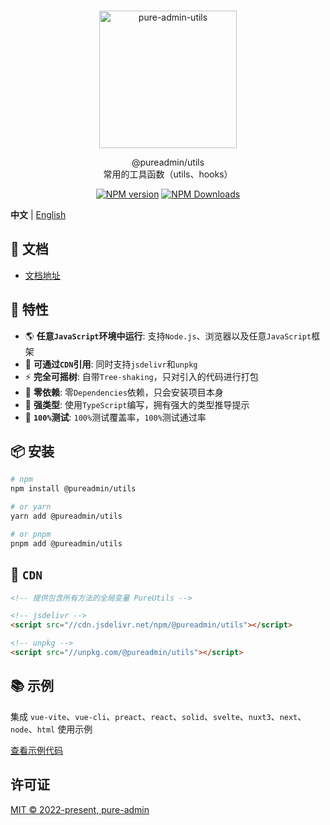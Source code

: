 <br>
<p align="center">
  <a href="https://pure-admin-utils.netlify.app" target="_blank">
    <img src="https://xiaoxian521.github.io/hyperlink/img/pureadmin-utils.png" alt="pure-admin-utils" width="220" />
  </a>
</p>

<p align="center">
@pureadmin/utils   
<br />
常用的工具函数（utils、hooks）
</p>

<p align="center">
<a href="https://www.npmjs.com/package/@pureadmin/utils" target="__blank"><img src="https://img.shields.io/npm/v/@pureadmin/utils?color=a1b858&label=" alt="NPM version"></a>
<a href="https://www.npmjs.com/package/@pureadmin/utils" target="__blank"><img alt="NPM Downloads" src="https://img.shields.io/npm/dm/@pureadmin/utils?color=50a36f&label="></a>
</p>

**中文** | [English](./README.en-US.md)

## 👀 文档

- [文档地址](https://pure-admin-utils.netlify.app/)

## 🚀 特性

- 🌎 **任意`JavaScript`环境中运行**: 支持`Node.js`、浏览器以及任意`JavaScript`框架
- 📡 **可通过`CDN`引用**: 同时支持`jsdelivr`和`unpkg`
- ⚡️ **完全可摇树**: 自带`Tree-shaking`，只对引入的代码进行打包
- 💫 **零依赖**: 零`Dependencies`依赖，只会安装项目本身
- 🦾 **强类型**: 使用`TypeScript`编写，拥有强大的类型推导提示
- 💯 **`100%`测试**: `100%`测试覆盖率，`100%`测试通过率

## 📦 安装

```bash
# npm
npm install @pureadmin/utils

# or yarn
yarn add @pureadmin/utils

# or pnpm
pnpm add @pureadmin/utils
```

## 📡 `CDN`

```html
<!-- 提供包含所有方法的全局变量 PureUtils -->

<!-- jsdelivr -->
<script src="//cdn.jsdelivr.net/npm/@pureadmin/utils"></script>

<!-- unpkg -->
<script src="//unpkg.com/@pureadmin/utils"></script>
```

## 📚 示例

集成 `vue-vite`、`vue-cli`、`preact`、`react`、`solid`、`svelte`、`nuxt3`、`next`、`node`、`html` 使用示例

[查看示例代码](https://github.com/pure-admin/pure-admin-utils-docs/tree/master/playgrounds)

## 许可证

[MIT © 2022-present, pure-admin](./LICENSE)
